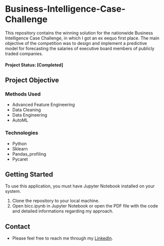 # Business-Intelligence-Case-Challenge

This repository contains the winning solution for the nationwide Business Intelligence Case Challenge, in which I got an ex eequo first place. The main objective of the competition was to design and implement a predictive model for forecasting the salaries of executive board members of publicly traded companies.

#### Project Status: [Completed]

## Project Objective

### Methods Used
* Advanced Feature Engineering
* Data Cleaning
* Data Engineering
* AutoML
  
### Technologies
* Python
* Sklearn
* Pandas_profiling
* Pycaret

## Getting Started
To use this application, you must have Jupyter Notebook installed on your system. 
1. Clone the repository to your local machine. 
2. Open bicc.ipynb in Jupyter Notebook or open the PDF file with the code and detailed informations regarding my approach.

## Contact
* Please feel free to reach me through my [LinkedIn](http://linkedin.com/in/dominikdawiec/). 
